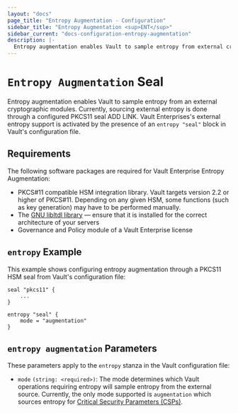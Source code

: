 ```yaml
---
layout: "docs"
page_title: "Entropy Augmentation - Configuration"
sidebar_title: "Entropy Augmentation <sup>ENT</sup>"
sidebar_current: "docs-configuration-entropy-augmentation"
description: |-
  Entropy augmentation enables Vault to sample entropy from external cryptographic modules.
---
```


# `Entropy Augmentation` Seal

  Entropy augmentation enables Vault to sample entropy from an external cryptographic modules.
  Currently, sourcing external entropy is done through a configured PKCS11 seal ADD LINK.
  Vault Enterprises's external entropy support is activated by the presence of an `entropy "seal"`
  block in Vault's configuration file.

## Requirements

The following software packages are required for Vault Enterprise Entropy Augmentation:

- PKCS#11 compatible HSM integration library. Vault targets version 2.2 or
  higher of PKCS#11. Depending on any given HSM, some functions (such as key
  generation) may have to be performed manually.
- The [GNU libltdl
  library](https://www.gnu.org/software/libtool/manual/html_node/Using-libltdl.html)
  — ensure that it is installed for the correct architecture of your servers
- Governance and Policy module of a Vault Enterprise license

## `entropy` Example

This example shows configuring entropy augmentation through a PKCS11 HSM seal from Vault's configuration
file:

```hcl
seal "pkcs11" {
    ...
}

entropy "seal" {
    mode = "augmentation"
}
```

## `entropy augmentation` Parameters

These parameters apply to the `entropy` stanza in the Vault configuration file:

- `mode` `(string: <required>)`: The mode determines which Vault operations requiring
entropy will sample entropy from the external source. Currently, the only mode supported
is `augmentation` which sources entropy for [Critical Security Parameters (CSPs)](/docs/enterprise/entropy-augmentation/index.html#Critical-Security-Parameters-(CSPs)).
